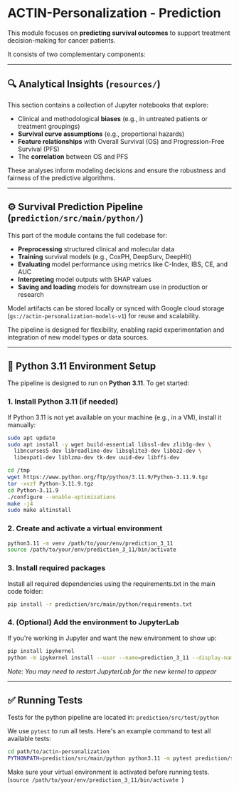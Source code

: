 # ACTIN-Personalization - Prediction

This module focuses on **predicting survival outcomes** to support treatment decision-making for cancer patients.

It consists of two complementary components:

---

## 🔍 Analytical Insights (`resources/`)

This section contains a collection of Jupyter notebooks that explore:

- Clinical and methodological **biases** (e.g., in untreated patients or treatment groupings)
- **Survival curve assumptions** (e.g., proportional hazards)
- **Feature relationships** with Overall Survival (OS) and Progression-Free Survival (PFS)
- The **correlation** between OS and PFS

These analyses inform modeling decisions and ensure the robustness and fairness of the predictive algorithms.

---

## ⚙️ Survival Prediction Pipeline (`prediction/src/main/python/`)

This part of the module contains the full codebase for:

- **Preprocessing** structured clinical and molecular data
- **Training** survival models (e.g., CoxPH, DeepSurv, DeepHit)
- **Evaluating** model performance using metrics like C-Index, IBS, CE, and AUC
- **Interpreting** model outputs with SHAP values
- **Saving and loading** models for downstream use in production or research

Model artifacts can be stored locally or synced with Google cloud storage (`gs://actin-personalization-models-v1`) for reuse and scalability.

The pipeline is designed for flexibility, enabling rapid experimentation and integration of new model types or data sources.

---

## 🐍 Python 3.11 Environment Setup

The pipeline is designed to run on **Python 3.11**. To get started:

### 1. Install Python 3.11 (if needed)

If Python 3.11 is not yet available on your machine (e.g., in a VM), install it manually:

```bash
sudo apt update
sudo apt install -y wget build-essential libssl-dev zlib1g-dev \
  libncurses5-dev libreadline-dev libsqlite3-dev libbz2-dev \
  libexpat1-dev liblzma-dev tk-dev uuid-dev libffi-dev

cd /tmp
wget https://www.python.org/ftp/python/3.11.9/Python-3.11.9.tgz
tar -xvzf Python-3.11.9.tgz
cd Python-3.11.9
./configure --enable-optimizations
make -j4
sudo make altinstall
```

### 2. Create and activate a virtual environment
```bash
python3.11 -m venv /path/to/your/env/prediction_3_11
source /path/to/your/env/prediction_3_11/bin/activate
```

### 3. Install required packages
Install all required dependencies using the requirements.txt in the main code folder:
```bash
pip install -r prediction/src/main/python/requirements.txt
```

### 4. (Optional) Add the environment to JupyterLab
If you're working in Jupyter and want the new environment to show up:
```bash
pip install ipykernel
python -m ipykernel install --user --name=prediction_3_11 --display-name "Python 3.11 (prediction)"
```
_Note: You may need to restart JupyterLab for the new kernel to appear_

---

## ✅ Running Tests
Tests for the python pipeline are located in:
`prediction/src/test/python`

We use `pytest` to run all tests. Here's an example command to test all available tests:

```bash
cd path/to/actin-personalization
PYTHONPATH=prediction/src/main/python python3.11 -m pytest prediction/src/test/python/utils/test_metrics.py
```

Make sure your virtual environment is activated before running tests. (```source /path/to/your/env/prediction_3_11/bin/activate ```)
